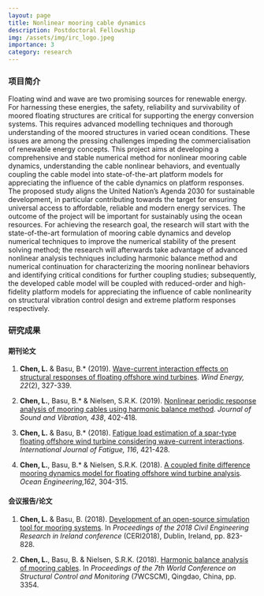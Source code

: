 ```yaml
---
layout: page
title: Nonlinear mooring cable dynamics
description: Postdoctoral Fellowship
img: /assets/img/irc_logo.jpeg
importance: 3
category: research
---
```


### 项目简介
Floating wind and wave are two promising sources for renewable energy. For harnessing these energies, the safety, reliability and survivability of moored floating structures are critical for supporting the energy conversion systems. This requires advanced modelling techniques and thorough understanding of the moored structures in varied ocean conditions. These issues are among the pressing challenges impeding the commercialisation of renewable energy concepts. This project aims at developing a comprehensive and stable numerical method for nonlinear mooring cable dynamics, understanding the cable nonlinear behaviors, and eventually coupling the cable model into state-of-the-art platform models for appreciating the influence of the cable dynamics on platform responses. The proposed study aligns the United Nation’s Agenda 2030 for sustainable development, in particular contributing towards the target for ensuring universal access to affordable, reliable and modern energy services. The outcome of the project will be important for sustainably using the ocean resources. For achieving the research goal, the research will start with the state-of-the-art formulation of mooring cable dynamics and develop numerical techniques to improve the numerical stability of the present solving method; the research will afterwards take advantage of advanced nonlinear analysis techniques including harmonic balance method and numerical continuation for characterizing the mooring nonlinear behaviors and identifying critical conditions for further coupling studies; subsequently, the developed cable model will be coupled with reduced-order and high-fidelity platform models for appreciating the influence of cable nonlinearity on structural vibration control design and extreme platform responses respectively.


### 研究成果
#### 期刊论文
1. __Chen, L.__ & Basu, B.* (2019). [Wave-current interaction effects on structural responses of floating offshore wind turbines](https://onlinelibrary.wiley.com/doi/full/10.1002/we.2288). _Wind Energy, 22_(2), 327-339.

1. __Chen, L.__, Basu, B.* & Nielsen, S.R.K. (2019). [Nonlinear periodic response analysis of mooring cables using harmonic balance method](https://www.sciencedirect.com/science/article/pii/S0022460X18306126). _Journal of Sound and Vibration, 438_, 402-418.

1. __Chen, L.__ & Basu, B.* (2018). [Fatigue load estimation of a spar-type floating offshore wind turbine considering wave-current interactions](https://doi.org/10.1016/j.ijfatigue.2018.06.002). _International Journal of Fatigue, 116_, 421-428.

1. __Chen, L.__, Basu, B.* & Nielsen, S.R.K. (2018). [A coupled finite difference mooring dynamics model for floating offshore wind turbine analysis](https://www.sciencedirect.com/science/article/pii/S0029801818307005). _Ocean Engineering,162_, 304-315.


#### 会议报告/论文
1. __Chen, L.__ & Basu, B. (2018). [Development of an open-source simulation tool for mooring systems](https://www.researchgate.net/publication/327424791_Development_of_an_open-source_simulation_tool_for_mooring_systems). In _Proceedings of the 2018 Civil Engineering Research in Ireland conference_ (CERI2018), Dublin, Ireland, pp. 823-828.

1. __Chen, L.__, Basu, B. & Nielsen, S.R.K. (2018). [Harmonic balance analysis of mooring cables](https://www.researchgate.net/publication/326647353_Harmonic_balance_analysis_of_mooring_cables). In _Proceedings of the 7th World Conference on Structural Control and Monitoring_ (7WCSCM), Qingdao, China, pp. 3354.

